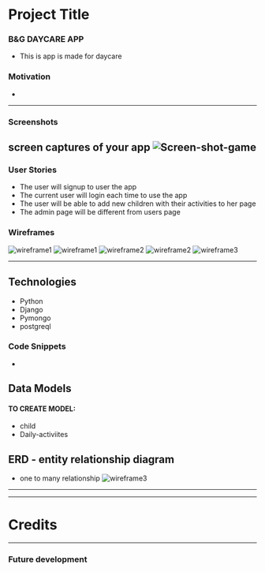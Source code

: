 # Project Title

### B&G DAYCARE APP

* This is app is made for daycare 

### Motivation

* 
---
### Screenshots
screen captures of your app
![Screen-shot-game](./images/home.PNG)
---
### User Stories 

* The user will signup to user the app
* The current user will login each time to use the app
* The user will be able to add new children with their activities to her page
* The admin page will be different from users page



### Wireframes

![wireframe1](./images/home.PNG)
![wireframe1](./images/Signup.PNG)
![wireframe2](./images/login.PNG)
![wireframe2](./images/list.PNG)
![wireframe3](./images/details.PNG)

---


## Technologies 
* Python
* Django
* Pymongo
* postgreql

###  Code Snippets
* 

## Data Models 

#### TO CREATE MODEL:
* child
* Daily-activiites


 

## ERD - entity relationship diagram
* one to many relationship
![wireframe3](./images/ERD.PNG)
---

---
# Credits



---

### Future development
